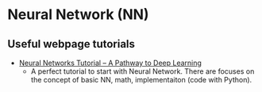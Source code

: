 # Neural Network (NN)

## Useful webpage tutorials
* [Neural Networks Tutorial – A Pathway to Deep Learning](http://adventuresinmachinelearning.com/neural-networks-tutorial/)
  - A perfect tutorial to start with Neural Network. There are focuses on the concept of basic NN, math, implementaiton (code with Python).
